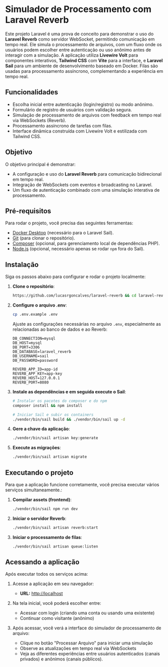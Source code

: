 # Simulador de Processamento com Laravel Reverb

Este projeto Laravel é uma prova de conceito para demonstrar o uso do **Laravel Reverb** como servidor WebSocket, permitindo comunicação em tempo real. Ele simula o processamento de arquivos, com um fluxo onde os usuários podem escolher entre autenticação ou uso anônimo antes de interagir com a simulação. A aplicação utiliza **Livewire Volt** para componentes interativos, **Tailwind CSS** com **Vite** para a interface, e **Laravel Sail** para um ambiente de desenvolvimento baseado em Docker. Filas são usadas para processamento assíncrono, complementando a experiência em tempo real.

## Funcionalidades

-   Escolha inicial entre autenticação (login/registro) ou modo anônimo.
-   Formulário de registro de usuários com validação segura.
-   Simulação de processamento de arquivos com feedback em tempo real via WebSockets (Reverb).
-   Processamento assíncrono de tarefas com filas.
-   Interface dinâmica construída com Livewire Volt e estilizada com Tailwind CSS.

## Objetivo

O objetivo principal é demonstrar:

-   A configuração e uso do **Laravel Reverb** para comunicação bidirecional em tempo real.
-   Integração de WebSockets com eventos e broadcasting no Laravel.
-   Um fluxo de autenticação combinado com uma simulação interativa de processamento.

## Pré-requisitos

Para rodar o projeto, você precisa das seguintes ferramentas:

-   [Docker Desktop](https://www.docker.com/products/docker-desktop/) (necessário para o Laravel Sail).
-   [Git](https://git-scm.com/) (para clonar o repositório).
-   [Composer](https://getcomposer.org/) (opcional, para gerenciamento local de dependências PHP).
-   [Node.js](https://nodejs.org/) (opcional, necessário apenas se rodar `npm` fora do Sail).

## Instalação

Siga os passos abaixo para configurar e rodar o projeto localmente:

1. **Clone o repositório**:

    ```bash
    https://github.com/lucasrgoncalves/laravel-reverb && cd laravel-reverb
    ```

2. **Configure o arquivo .env**:

    ```bash
    cp .env.example .env
    ```

    Ajuste as configurações necessárias no arquivo `.env`, especialmente as relacionadas ao banco de dados e ao Reverb:

    ```
    DB_CONNECTION=mysql
    DB_HOST=mysql
    DB_PORT=3306
    DB_DATABASE=laravel_reverb
    DB_USERNAME=sail
    DB_PASSWORD=password

    REVERB_APP_ID=app-id
    REVERB_APP_KEY=app-key
    REVERB_HOST=127.0.0.1
    REVERB_PORT=8080
    ```

3. **Instale as dependências e em seguida execute o Sail**:

    ```bash
    # Instalar os pacotes do composer e do npm
    composer install && npm install

    # Iniciar Sail e subir os containers
    ./vendor/bin/sail build && ./vendor/bin/sail up -d

    ```

4. **Gere a chave da aplicação**:

    ```bash
    ./vendor/bin/sail artisan key:generate
    ```

5. **Execute as migrações**:
    ```bash
    ./vendor/bin/sail artisan migrate
    ```

## Executando o projeto

Para que a aplicação funcione corretamente, você precisa executar vários serviços simultaneamente.:

1. **Compilar assets (frontend)**:

    ```bash
    ./vendor/bin/sail npm run dev
    ```

2. **Iniciar o servidor Reverb**:

    ```bash
    ./vendor/bin/sail artisan reverb:start
    ```

3. **Iniciar o processamento de filas**:
    ```bash
    ./vendor/bin/sail artisan queue:listen
    ```

## Acessando a aplicação

Após executar todos os serviços acima:

1. Acesse a aplicação em seu navegador:

    - **URL:** [http://localhost](http://localhost)

2. Na tela inicial, você poderá escolher entre:

    - Acessar com login (criando uma conta ou usando uma existente)
    - Continuar como visitante (anônimo)

3. Após acessar, você verá a interface do simulador de processamento de arquivo:
    - Clique no botão "Processar Arquivo" para iniciar uma simulação
    - Observe as atualizações em tempo real via WebSockets
    - Veja as diferentes experiências entre usuários autenticados (canais privados) e anônimos (canais públicos).
